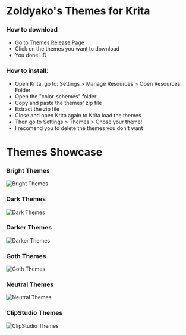 # Zoldyako's Themes for Krita

### How to download
- Go to [Themes Release Page](https://github.com/Zoldyako/Zoldyako-Krita-Themes/releases/tag/v2)
- Click on the themes you want to download
- You done! :D

### How to install:
- Open Krita, go to: Settings > Manage Resources > Open Resources Folder
- Open the "color-schemes" folder
- Copy and paste the themes' zip file
- Extract the zip file
- Close and open Krita again to Krita load the themes
- Then go to Settings > Themes > Chose your theme!
- I recomend you to delete the themes you don't want


# Themes Showcase

### Bright Themes
![Bright Themes](https://media.giphy.com/media/hagoTcyX1HVxPyIF4v/giphy.gif) 

### Dark Themes
![Dark Themes](https://media.giphy.com/media/6HRFNpnO3zbiTpFJq3/giphy.gif)

### Darker Themes
![Darker Themes](https://media.giphy.com/media/20t5FovLbnbKOJkYw5/giphy.gif)

### Goth Themes
![Goth Themes](https://media.giphy.com/media/CSsASYEl01uEyRgIGG/giphy.gif)

### Neutral Themes
![Neutral Themes](https://media.giphy.com/media/gEd8lhG4UoOTimZeAN/giphy.gif)

### ClipStudio Themes
![ClipStudio Themes](https://media.giphy.com/media/47KrKTjV9nenspWpPY/giphy.gif)
